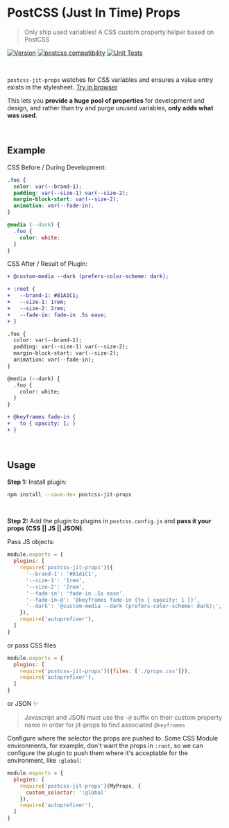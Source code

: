 # PostCSS (Just In Time) Props

> Only ship used variables! A CSS custom property helper based on PostCSS

[![Version](https://img.shields.io/npm/v/postcss-jit-props)](https://github.com/postcss/postcss-jit-props/blob/master/CHANGELOG.md)
[![postcss compatibility](https://img.shields.io/npm/dependency-version/postcss-jit-props/peer/postcss)](https://postcss.org/)
[![Unit Tests](https://github.com/argyleink/postcss-jit-props/actions/workflows/node.js.yml/badge.svg)](https://github.com/argyleink/postcss-jit-props/actions/workflows/node.js.yml)

<br>

`postcss-jit-props` watches for CSS variables and ensures a value entry exists in the stylesheet. [Try in browser](https://stackblitz.com/edit/postcss-jit-props-sandbox?file=postcss.config.js)

This lets you **provide a huge pool of properties** for development and design, and rather than try and purge unused variables, **only adds what was used**. 

<br>

## Example

CSS Before / During Development:  
```css
.foo {
  color: var(--brand-1);
  padding: var(--size-1) var(--size-2);
  margin-block-start: var(--size-2);
  animation: var(--fade-in);
}

@media (--dark) {
  .foo {
    color: white;
  }
}
```

CSS After / Result of Plugin:  
```diff
+ @custom-media --dark (prefers-color-scheme: dark);

+ :root {
+   --brand-1: #81A1C1;
+   --size-1: 1rem;
+   --size-2: 2rem;
+   --fade-in: fade-in .5s ease;
+ }

.foo {
  color: var(--brand-1);
  padding: var(--size-1) var(--size-2);
  margin-block-start: var(--size-2);
  animation: var(--fade-in);
}

@media (--dark) {
  .foo {
    color: white;
  }
}

+ @keyframes fade-in {
+   to { opacity: 1; }
+ }
```

<br>

## Usage

**Step 1:** Install plugin:

```sh
npm install --save-dev postcss-jit-props
```

<br>

**Step 2:** Add the plugin to plugins in `postcss.config.js` and **pass it your props (CSS || JS || JSON)**.

Pass JS objects:
```js
module.exports = {
  plugins: [
    require('postcss-jit-props')({
      '--brand-1': '#81A1C1',
      '--size-1': '1rem',
      '--size-2': '2rem',
      '--fade-in': 'fade-in .5s ease',
      '--fade-in-@': '@keyframes fade-in {to { opacity: 1 }}',
      '--dark': '@custom-media --dark (prefers-color-scheme: dark);',
    }),
    require('autoprefixer'),
  ]
}
```

or pass CSS files 

```js
module.exports = {
  plugins: [
    require('postcss-jit-props')({files: ['./props.css']}),
    require('autoprefixer'),
  ]
}
```

or JSON ✨

> Javascript and JSON must use the `-@` suffix on their custom property name in order for jit-props to find associated `@keyframes`

Configure where the selector the props are pushed to. Some CSS Module environments, for example, don't want the props in `:root`, so we can configure the plugin to push them where it's acceptable for the environment, like `:global`: 

```js
module.exports = {
  plugins: [
    require('postcss-jit-props')(MyProps, {
      custom_selector: ':global'
    }),
    require('autoprefixer'),
  ]
}
```

